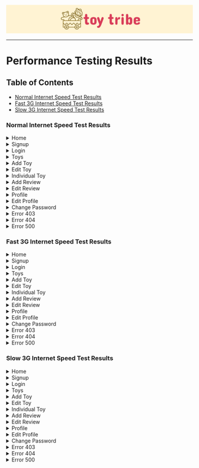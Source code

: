 ![Website logo](/documentation/screenshots/site-logo.png)

---

# Performance Testing Results

## Table of Contents
- [Normal Internet Speed Test Results](#normal-internet-speed-test-results)
- [Fast 3G Internet Speed Test Results](#fast-3g-internet-speed-test-results)
- [Slow 3G Internet Speed Test Results](#slow-3g-internet-speed-test-results)


### Normal Internet Speed Test Results

<details>
    <summary>Home</summary>
    <img src="/documentation/testing/performance_normal_home.png">
</details>

<details>
    <summary>Signup</summary>
    <img src="/documentation/testing/performance_normal_signup.png">
</details>

<details>
    <summary>Login</summary>
    <img src="/documentation/testing/performance_normal_login.png">
</details>

<details>
    <summary>Toys</summary>
    <img src="/documentation/testing/performance_normal_toys.png">
</details>

<details>
    <summary>Add Toy</summary>
    <img src="/documentation/testing/performance_normal_addtoy.png">
</details>

<details>
    <summary>Edit Toy</summary>
    <img src="/documentation/testing/performance_normal_edittoy.png">
</details>

<details>
    <summary>Individual Toy</summary>
    <img src="/documentation/testing/performance_normal_individualtoy.png">
</details>

<details>
    <summary>Add Review</summary>
    <img src="/documentation/testing/performance_normal_addreview.png">
</details>

<details>
    <summary>Edit Review</summary>
    <img src="/documentation/testing/performance_normal_editreview.png">
</details>

<details>
    <summary>Profile</summary>
    <img src="/documentation/testing/performance_normal_profile.png">
</details>

<details>
    <summary>Edit Profile</summary>
    <img src="/documentation/testing/performance_normal_editprofile.png">
</details>

<details>
    <summary>Change Password</summary>
    <img src="/documentation/testing/performance_normal_changepassword.png">
</details>

<details>
    <summary>Error 403</summary>
    <img src="/documentation/testing/performance_normal_403.png">
</details>

<details>
    <summary>Error 404</summary>
    <img src="/documentation/testing/performance_normal_404.png">
</details>

<details>
    <summary>Error 500</summary>
    <img src="/documentation/testing/performance_normal_500.png">
</details>

### Fast 3G Internet Speed Test Results

<details>
    <summary>Home</summary>
    <img src="/documentation/testing/performance_fast_home.png">
</details>

<details>
    <summary>Signup</summary>
    <img src="/documentation/testing/performance_fast_signup.png">
</details>

<details>
    <summary>Login</summary>
    <img src="/documentation/testing/performance_fast_login.png">
</details>

<details>
    <summary>Toys</summary>
    <img src="/documentation/testing/performance_fast_toys.png">
</details>

<details>
    <summary>Add Toy</summary>
    <img src="/documentation/testing/performance_fast_addtoy.png">
</details>

<details>
    <summary>Edit Toy</summary>
    <img src="/documentation/testing/performance_fast_edittoy.png">
</details>

<details>
    <summary>Individual Toy</summary>
    <img src="/documentation/testing/performance_fast_individualtoy.png">
</details>

<details>
    <summary>Add Review</summary>
    <img src="/documentation/testing/performance_fast_addreview.png">
</details>

<details>
    <summary>Edit Review</summary>
    <img src="/documentation/testing/performance_fast_editreview.png">
</details>

<details>
    <summary>Profile</summary>
    <img src="/documentation/testing/performance_fast_profile.png">
</details>

<details>
    <summary>Edit Profile</summary>
    <img src="/documentation/testing/performance_fast_editprofile.png">
</details>

<details>
    <summary>Change Password</summary>
    <img src="/documentation/testing/performance_fast_changepassword.png">
</details>

<details>
    <summary>Error 403</summary>
    <img src="/documentation/testing/performance_fast_403.png">
</details>

<details>
    <summary>Error 404</summary>
    <img src="/documentation/testing/performance_fast_404.png">
</details>

<details>
    <summary>Error 500</summary>
    <img src="/documentation/testing/performance_fast_500.png">
</details>

### Slow 3G Internet Speed Test Results

<details>
    <summary>Home</summary>
    <img src="/documentation/testing/performance_slow_home.png">
</details>

<details>
    <summary>Signup</summary>
    <img src="/documentation/testing/performance_slow_signup.png">
</details>

<details>
    <summary>Login</summary>
    <img src="/documentation/testing/performance_slow_login.png">
</details>

<details>
    <summary>Toys</summary>
    <img src="/documentation/testing/performance_slow_toys.png">
</details>

<details>
    <summary>Add Toy</summary>
    <img src="/documentation/testing/performance_slow_addtoy.png">
</details>

<details>
    <summary>Edit Toy</summary>
    <img src="/documentation/testing/performance_slow_edittoy.png">
</details>

<details>
    <summary>Individual Toy</summary>
    <img src="/documentation/testing/performance_slow_individualtoy.png">
</details>

<details>
    <summary>Add Review</summary>
    <img src="/documentation/testing/performance_slow_addreview.png">
</details>

<details>
    <summary>Edit Review</summary>
    <img src="/documentation/testing/performance_slow_editreview.png">
</details>

<details>
    <summary>Profile</summary>
    <img src="/documentation/testing/performance_slow_profile.png">
</details>

<details>
    <summary>Edit Profile</summary>
    <img src="/documentation/testing/performance_slow_editprofile.png">
</details>

<details>
    <summary>Change Password</summary>
    <img src="/documentation/testing/performance_slow_changepassword.png">
</details>

<details>
    <summary>Error 403</summary>
    <img src="/documentation/testing/performance_slow_403.png">
</details>

<details>
    <summary>Error 404</summary>
    <img src="/documentation/testing/performance_slow_404.png">
</details>

<details>
    <summary>Error 500</summary>
    <img src="/documentation/testing/performance_slow_500.png">
</details>

